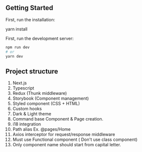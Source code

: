 ## Getting Started

First, run the installation:

yarn install


First, run the development server:

```bash
npm run dev
# or
yarn dev
```

## Project structure
1. Next.js
2. Typescript
3. Redux (Thunk middleware)
4. Storybook (Component management)
5. Styled component (CSS + HTML)
6. Custom hooks
7. Dark & Light theme
8. Command base Component & Page creation.
9. i18 integration
10. Path alias Ex. @pages/Home
11. Axios interceptor for request/response middleware
12. Must use Functional component ( Don't use class component)
13. Only component name should start from capital letter.